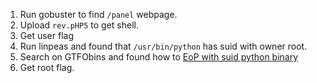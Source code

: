 1. Run gobuster to find `/panel` webpage.
2. Upload `rev.pHP5` to get shell.
3. Get user flag
4. Run linpeas and found that `/usr/bin/python` has suid with owner root.
5. Search on GTFObins and found how to [EoP with suid python binary](https://gtfobins.github.io/gtfobins/python/#suid)
6. Get root flag.

